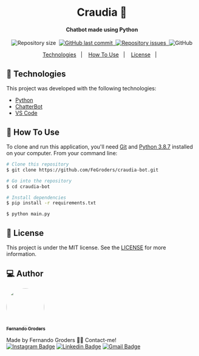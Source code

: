 <h1 align="center">
    Craudia 🤖
</h1>

<h4 align="center">
  Chatbot made using Python 
</h4>
<p align="center">
  <img alt="Repository size" src="https://img.shields.io/github/repo-size/fegroders/craudia-bot">&nbsp;
  <a href="https://github.com/fegroders/craudia-bot/commits/master">
    <img alt="GitHub last commit" src="https://img.shields.io/github/last-commit/fegroders/craudia-bot">&nbsp;
  </a>

  <a href="https://github.com/fegroders/craudia-bot/issues">
    <img alt="Repository issues" src="https://img.shields.io/github/issues/fegroders/craudia-bot">&nbsp;
  </a>

  <img alt="GitHub" src="https://img.shields.io/github/license/fegroders/craudia-bot">
</p>

<p align="center">
  <a href="https://github.com/FeGroders/craudia-bot#-technologies">Technologies</a>&nbsp;&nbsp;&nbsp;|&nbsp;&nbsp;&nbsp;
  <a href="https://github.com/FeGroders/craudia-bot#-how-to-use">How To Use</a>&nbsp;&nbsp;&nbsp;|&nbsp;&nbsp;&nbsp;
  <a href="https://github.com/FeGroders/craudia-bot#-license">License</a>&nbsp;&nbsp;&nbsp;|&nbsp;&nbsp;&nbsp;
</p>

## 🚀 Technologies

This project was developed with the following technologies:

-  [Python][py]
-  [ChatterBot](https://chatterbot.readthedocs.io/en/stable/)
-  [VS Code][vc]

## 📘 How To Use

To clone and run this application, you'll need [Git](https://git-scm.com) and [Python 3.8.7][py] installed on your computer. From your command line:

```bash
# Clone this repository
$ git clone https://github.com/FeGroders/craudia-bot.git

# Go into the repository
$ cd craudia-bot

# Install dependencies
$ pip install -r requirements.txt

$ python main.py 
```


## 📄 License
This project is under the MIT license. See the [LICENSE](https://github.com/fegroders/diz-um-filme/blob/master/LICENSE) for more information.




## 💻 Author

<a href="https://github.com/FeGroders">
 <img style="border-radius: 50%" src="https://avatars3.githubusercontent.com/u/62064189?s=460&u=61b426b901b8fe02e12019b1fdb67bf0072d4f00&v=4" width="100px;" alt=""/>
 <br />
 <sub><b>Fernando Groders</b></sub></a>
 
Made by Fernando Groders 👋🏽 Contact-me! <br/>
[![Instagram Badge](https://img.shields.io/badge/-Instagram-%23E4405F?style=flat-square&labelColor=%23E4405F&logo=instagram&logoColor=white&link=https://twitter.com/tgmarinho)](https://instagram.com/fegroders) 
[![Linkedin Badge](https://img.shields.io/badge/-LinkedIn-blue?style=flat-square&logo=Linkedin&logoColor=white&link=https://www.linkedin.com/in/tgmarinho/)](https://www.linkedin.com/in/fernandogroders/) 
[![Gmail Badge](https://img.shields.io/badge/-Gmail-c14438?style=flat-square&logo=Gmail&logoColor=white&link=mailto:tgmarinho@gmail.com)](mailto:fernandogroder@gmail.com)

[vc]: https://code.visualstudio.com/
[py]: https://www.python.org
